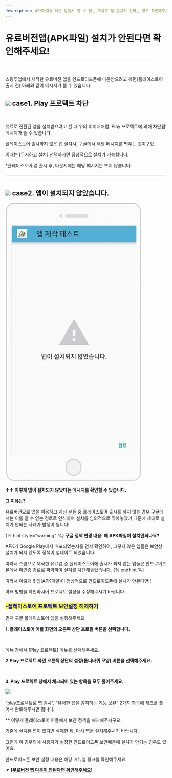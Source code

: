 ```yaml
---
description: APK파일을 다운 받을시 알 수 없는 오류로 앱 설치가 안되는 경우 확인해주세요 – 유료 버전
---
```


# 유료버전앱(APK파일) 설치가 안된다면 확인해주세요!

<figure><img src="../../.gitbook/assets/구분선 (2).PNG" alt=""><figcaption></figcaption></figure>

스윙투앱에서 제작한 유료버전 앱을 안드로이드폰에 다운받으려고 하면(플레이스토어 출시 전) 아래와 같이 메시지가 뜰 수 있습니다.&#x20;

## ![](https://wp.swing2app.co.kr/wp-content/uploads/2018/09/%EB%8B%A8%EB%9D%BD1-1.png) **case1. Play 프로텍트 차단**

<div align="left">

<img src="https://wp.swing2app.co.kr/wp-content/uploads/2018/10/%EC%9C%A0%EB%A3%8C%EC%95%B1-%EB%AF%B8%EC%84%A4%EC%B9%981.png" alt="">

</div>

유료로 전환된 앱을 설치받으려고 할 때 위의 이미지처럼 ‘Play 프로텍트에 의해 차단됨’ 메시지가 뜰 수 있습니다.

플레이스토어 출시하지 않은 앱 설치시, 구글에서 해당 메시지를 띄우는 것이구요.

이때는 \[무시하고 설치] 선택하시면 정상적으로 설치가 가능합니다.&#x20;

\*플레이스토어 앱 출시 후, 다운시에는 해당 메시지는 뜨지 않습니다.&#x20;

![](../../.gitbook/assets/수평성.PNG)

## ![](https://wp.swing2app.co.kr/wp-content/uploads/2018/09/%EB%8B%A8%EB%9D%BD1-1.png) **case2. 앱이 설치되지 않았습니다.**&#x20;

<div align="left">

<img src="../../.gitbook/assets/구글정책5-506x1024.png" alt="">

</div>

**↑↑ 이렇게  앱이 설치되지 않았다는 메시지를 확인할 수 있습니다.**&#x20;

**그 이유는?**

유료버전으로 앱을 이용하고 계신 분들 중 플레이스토어 출시를 하지 않는 경우 구글에서는 이를  알 수 없는 경로로 인식하여 설치를 임의적으로 막아놓았기 때문에 제대로 설치가 안되는 사례가 발생이 됩니다!

{% hint style="warning" %}
**구글 정책 변경 내용: 왜 APK파일이 설치안되나요?**

APK가 Google Play에서 배포되었는지를 먼저 확인하여, 그렇지 않은 앱들은 보안상 설치가 되지 않도록 정책이 업데이트 되었습니다.

따라서 스윙으로 제작한 유료앱 중 플레이스토어에 출시가 되지 않는 앱들은 안드로이드폰에서 미인증 경로로 파악하여 설치를 차단해놓았습니다.
{% endhint %}

따라서 이렇게 !!  앱(APK파일)이 정상적으로 안드로이드폰에 설치가 안된다면!!

아래 방법을 확인하시어 프로텍트 설정을 수정해주시기 바랍니다.&#x20;



### <mark style="color:blue;">**-플레이스토어 프로텍트 보안설정 해제하기**</mark>

먼저 구글 플레이스토어 앱을 실행해주세요.



**1. 플레이스토어 어플 화면의 오른쪽 상단 프로필 버튼을 선택합니다.**

<div align="left">

<img src="https://wp.swing2app.co.kr/wp-content/uploads/2018/10/%ED%94%84%EB%A1%9C%ED%85%8D%ED%8A%B81.png" alt="">

</div>

&#x20;메뉴 창에서 \[Play 프로텍트] 메뉴를 선택해주세요.

&#x20;

**2.Play 프로텍트 화면 오른쪽 상단의 설정(톱니바퀴 모양) 버튼을 선택해주세요.**&#x20;

<div align="left">

<img src="https://wp.swing2app.co.kr/wp-content/uploads/2018/10/%ED%94%84%EB%A1%9C%ED%85%8D%ED%8A%B82.png" alt="">

</div>

&#x20;

**3. Play 프로텍트 창에서 체크되어 있는 항목을 모두 풀어주세요.**&#x20;

![](https://wp.swing2app.co.kr/wp-content/uploads/2018/10/%ED%94%84%EB%A1%9C%ED%85%8D%ED%8A%B83.png)

“play프로텍트로 앱 검사”, “유해한 앱을 감지하는 기능 보완” 2가지 항목에 체크를 풀어서 완료해주시면 됩니다.

&#x20;

\*\* 이렇게 플레이스토어 어플에서 보안 정책을 해지해주시구요.

기존에 설치된 앱이 있다면 삭제한 뒤, 다시 앱을 설치해주시기 바랍니다.

&#x20;

그런데 이 경우외에 사용자가 설정한 안드로이드폰 보안때문에 설치가 안되는 경우도 있어요.

안드로이드폰 보안 설정 내용은 해당 매뉴얼 링크를 확인해주세요.

**☞** [**\[무료버전 앱 다운이 안된다면 확인해주세요\]**](https://documentation.swing2app.co.kr/manual/appoperation/not-installed1)



